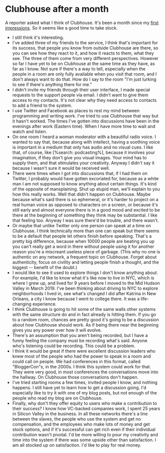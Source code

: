 # Clubhouse after a month
A reporter asked what I think of Clubhouse. It's been a month since my <a href="http://scripting.com/2020/08/05/144824.html?title=clubhouseFirstImpressions">first impressions</a>. So it seems like a good time to take stock. 
* I still think it's interesting. 
* I've added three of my friends to the service, I think that's important for its success, that people you know from outside Clubhouse are there, so you can see how they react to it, and how it reacts to them, what they see. The three of them come from very different perspectives. However so far I have yet to be on Clubhouse at the same time as they have, as far as I know. Not sure if there's a way to tell, especially when the people in a room are only fully available when you visit that room, and I don't always want to do that. How do I say to the room "I'm just lurking to see if there's anything there for me."
* I didn't invite my friends through their user interface, I made special requests to the support people via email. I didn't want to give them access to my contacts. It's not clear why they need access to contacts to add a friend to the system. 
* I use Twitter and Facebook as places to rest my mind between programming and writing work. I've tried to use Clubhouse that way but it hasn't worked. The times I've gotten into discussions have been in the evenings after work (Eastern time). When I have more time to wait and watch and listen. 
* On one room I heard a woman moderator with a beautiful radio voice. I wanted to say that, because along with intellect, having a soothing voice is important in a medium that only has audio and no visual cues. I like that, of course, like [%search: podcasting%], because it involves your imagination, if they don't give you visual images. Your mind has to supply them, and that stimulates your creativity. Anyway I didn't say it because I wasn't sure it would be received well. 
* There were times when I got into discussions that, if I had them on Twitter, I probably would have gotten excoriated for, because as a white man I am not supposed to know anything about certain things. It's kind of the opposite of mansplaining. Shut up stupid man, we'll explain to you how this really works. Well that didn't happen on Clubhouse. Maybe because what's said there is so ephemeral, or it's harder to project on a real human voice as opposed to characters on a screen, or because it's still early and almost everyone there is in a good mood and excited to be there at the beginning of something they think may be substantial. I like that feeling too. Anyway I was sure there'd be trouble, and there wasn't. 
* Or maybe that unlike Twitter only one person can speak at a time on Clubhouse. I think technically more than one can speak but there seems to be a default that people let others finish before speaking. That's a pretty big difference, because when 10000 people are beating you up you can't really get a word in there without people using it for another reason you're a miscreant useless piece of garbage. (This why no one is authentic on any network, a frequent topic on Clubhouse. Forget about authenticity, focus on civility and letting people finish a thought, and the biggest -- benefit of the doubt.)
* I would like to see it used to explore things I don't know anything about. For example, I'd like to know what it's like now to live in NYC, which is where I grew up, and lived for 9 years before I moved to the Mid Hudson Valley in March 2019. I've been thinking about driving to NYC to explore neighborhoods I lived in, see what's changed I did after Katrina in New Orleans, a city I know because I went to college there. It was a life-changing experience.
* I think Clubhouse is going to hit some of the same walls other systems with the same structure do and in fact already is hitting them. If you go to a random room, chances are pretty good it's going to be a discussion about how Clubhouse should work. As if being there near the beginning gives you any power over how it will evolve. 
* There's an assumption that you aren't being recorded, but I have a funny feeling the company must be recording what's said. Anyone who's listening could be recording. This could be a problem.
* I think it would be great if there were excellent discussion leaders who knew most of the people who had the power to speak in a room and could call on people. We had conferences in this format, called "BloggerCon"s, in the 2000s. I think this system could work for that. They were very good, in most conferences the conversations move into the hallway. On Clubhouse those conversations don't happen.
* I've tried starting rooms a few times, invited people I know, and nothing happens. I still have yet to learn how to get a discussion going. I'd especially like to try it with one of my blog posts, but not enough of the people who read my blog are on Clubhouse. 
* Finally, why don't they offer equity to users who make a contribution to their success? I know how VC-backed companies work, I spent 25 years in Silicon Valley in the business. In all these networks there's a line between the slaves, the people who use the system and get no compensation, and the employees who make lots of money and get stock options, and if it's successful can get rich even if their individual contribution wasn't pivotal. I'd be more willing to pour my creativity and time into the system if there was some upside other than satisfaction. I am all stocked up on satisfaction. I'd like to play for real money. 

